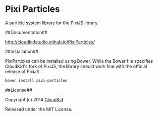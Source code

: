 Pixi Particles
=================

A particle system library for the PixiJS library.

##Documentation##

http://cloudkidstudio.github.io/PixiParticles/

##Installation##

PixiParticles can be installed using Bower.
While the Bower file specifies CloudKid's fork of PixiJS, the library should work fine with
the official release of PixiJS.

```bash
bower install pixi-particles
```

##License##

Copyright (c) 2014 [CloudKid](http://github.com/cloudkidstudio)

Released under the MIT License.
